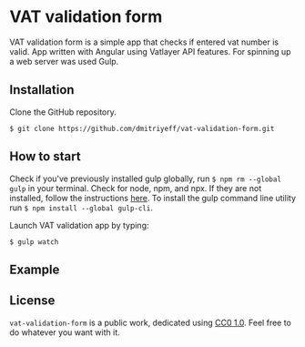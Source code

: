 # VAT validation form

VAT validation form is a simple app that checks if entered vat number is valid. App written with Angular using Vatlayer API features. For spinning up a web server was used Gulp.

## Installation

Clone the GitHub repository.

```
$ git clone https://github.com/dmitriyeff/vat-validation-form.git
```

## How to start

Check if you've previously installed gulp globally, run ```$ npm rm --global gulp``` in your terminal. Check for node, npm, and npx. If they are not installed, follow the instructions [here](https://nodejs.org/en/).
To install the gulp command line utility run ```$ npm install --global gulp-cli```.

Launch VAT validation app by typing:
```
$ gulp watch
```
## Example

## License

```vat-validation-form``` is a public work, dedicated using [CC0 1.0](https://creativecommons.org/publicdomain/zero/1.0/). Feel free to do whatever you want with it.

